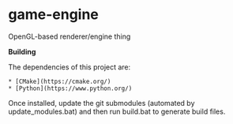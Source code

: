# game-engine

OpenGL-based renderer/engine thing

**Building**

The dependencies of this project are:

	* [CMake](https://cmake.org/)
	* [Python](https://www.python.org/)

Once installed, update the git submodules (automated by
update_modules.bat) and then run build.bat to generate build files.
